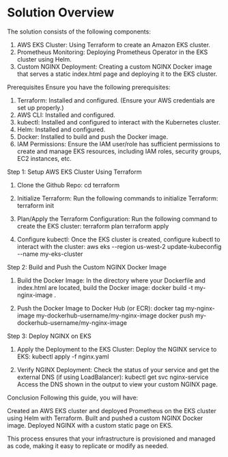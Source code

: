 # Solution Overview
The solution consists of the following components:
1. AWS EKS Cluster: Using Terraform to create an Amazon EKS cluster.
2. Prometheus Monitoring: Deploying Prometheus Operator in the EKS cluster using Helm.
3. Custom NGINX Deployment: Creating a custom NGINX Docker image that serves a static index.html page and deploying it to the EKS cluster.

Prerequisites
Ensure you have the following prerequisites:

1. Terraform: Installed and configured. (Ensure your AWS credentials are set up properly.)
2. AWS CLI: Installed and configured.
3. kubectl: Installed and configured to interact with the Kubernetes cluster.
4. Helm: Installed and configured.
5. Docker: Installed to build and push the Docker image.
6. IAM Permissions: Ensure the IAM user/role has sufficient permissions to create and manage EKS resources, including IAM roles, security groups, EC2 instances, etc.

Step 1: Setup AWS EKS Cluster Using Terraform
1. Clone the Github Repo:
   cd terraform

2. Initialize Terraform: Run the following commands to initialize Terraform:
   terraform init

3. Plan/Apply the Terraform Configuration: Run the following command to create the EKS cluster:
   terraform plan
   terraform apply

4. Configure kubectl: Once the EKS cluster is created, configure kubectl to interact with the cluster:
   aws eks --region us-west-2 update-kubeconfig --name my-eks-cluster

Step 2: Build and Push the Custom NGINX Docker Image
1. Build the Docker Image: In the directory where your Dockerfile and index.html are located, build the Docker image:
   docker build -t my-nginx-image .

2. Push the Docker Image to Docker Hub (or ECR):
   docker tag my-nginx-image my-dockerhub-username/my-nginx-image
   docker push my-dockerhub-username/my-nginx-image

Step 3: Deploy NGINX on EKS
1. Apply the Deployment to the EKS Cluster: Deploy the NGINX service to EKS:
   kubectl apply -f nginx.yaml

2. Verify NGINX Deployment: Check the status of your service and get the external DNS (if using LoadBalancer):
   kubectl get svc nginx-service
   Access the DNS shown in the output to view your custom NGINX page.


Conclusion
Following this guide, you will have:

Created an AWS EKS cluster and deployed Prometheus on the EKS cluster using Helm with Terraform.
Built and pushed a custom NGINX Docker image.
Deployed NGINX with a custom static page on EKS.

This process ensures that your infrastructure is provisioned and managed as code, making it easy to replicate or modify as needed.


